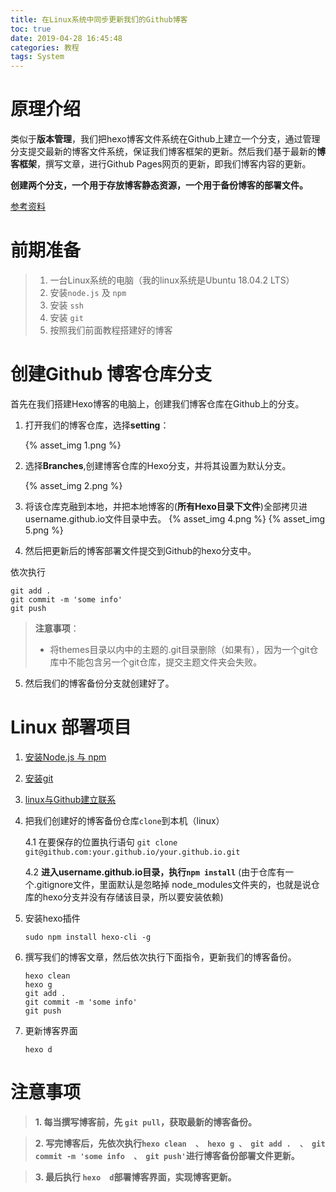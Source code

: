 ```yaml
---
title: 在Linux系统中同步更新我们的Github博客
toc: true
date: 2019-04-28 16:45:48
categories: 教程
tags: System
---
```

# 原理介绍
类似于**版本管理**，我们把hexo博客文件系统在Github上建立一个分支，通过管理分支提交最新的博客文件系统，保证我们博客框架的更新。然后我们基于最新的**博客框架**，撰写文章，进行Github Pages网页的更新，即我们博客内容的更新。

**创建两个分支，一个用于存放博客静态资源，一个用于备份博客的部署文件。**

[参考资料](https://www.jianshu.com/p/0b1fccce74e0)

# 前期准备

>1. 一台Linux系统的电脑（我的linux系统是Ubuntu 18.04.2 LTS）
>2. 安装`node.js` 及 `npm`
>3. 安装 `ssh`
>4. 安装 `git`
>5. 按照我们前面教程搭建好的博客

# 创建Github 博客仓库分支

首先在我们搭建Hexo博客的电脑上，创建我们博客仓库在Github上的分支。

1. 打开我们的博客仓库，选择**setting**：

    {% asset_img  1.png %}

2. 选择**Branches**,创建博客仓库的Hexo分支，并将其设置为默认分支。

    {% asset_img  2.png %}

3. 将该仓库克融到本地，并把本地博客的(**所有Hexo目录下文件**)全部拷贝进username.github.io文件目录中去。
{% asset_img  4.png %}
{% asset_img  5.png %}

4. 然后把更新后的博客部署文件提交到Github的hexo分支中。


依次执行
```
git add .
git commit -m 'some info'
git push
```
>**注意事项**：
>* 将themes目录以内中的主题的.git目录删除（如果有），因为一个git仓库中不能包含另一个git仓库，提交主题文件夹会失败。

5. 然后我们的博客备份分支就创建好了。

# Linux 部署项目


1. [安装Node.js 与 npm](https://www.cnblogs.com/xiyuan2016/p/7878304.html)

2. [安装git](https://www.cnblogs.com/lxm20145215----/p/5905765.html)

3. [linux与Github建立联系](https://blog.csdn.net/angus_01/article/details/80118088)

4. 把我们创建好的博客备份仓库`clone`到本机（linux）

    4.1 在要保存的位置执行语句 `git clone git@github.com:your.github.io/your.github.io.git`

    4.2 **进入username.github.io目录，执行`npm install`** (由于仓库有一个.gitignore文件，里面默认是忽略掉 node_modules文件夹的，也就是说仓库的hexo分支并没有存储该目录，所以要安装依赖)

5. 安装hexo插件

    `sudo npm install hexo-cli -g`

6. 撰写我们的博客文章，然后依次执行下面指令，更新我们的博客备份。

    ```
    hexo clean
    hexo g
    git add .
    git commit -m 'some info'
    git push
    ```
7. 更新博客界面

    `hexo d`
    
# 注意事项

>**1. 每当撰写博客前，先 `git pull`，获取最新的博客备份。**

>**2. 写完博客后，先依次执行`hexo clean  、 hexo g 、 git add .  、 git commit -m 'some info  、 git push'`进行博客备份部署文件更新。**

>**3. 最后执行 `hexo  d`部署博客界面，实现博客更新。** 